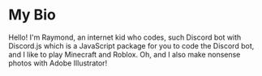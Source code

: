 # My Bio

Hello! I'm Raymond, an internet kid who codes, such Discord bot with Discord.js which is a JavaScript package for you to code the Discord bot, and I like to play Minecraft and Roblox. Oh, and I also make nonsense photos with Adobe Illustrator!